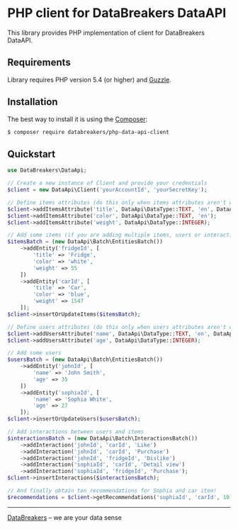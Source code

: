 # PHP client for DataBreakers DataAPI

This library provides PHP implementation of client for DataBreakers DataAPI.


## Requirements

Library requires PHP version 5.4 (or higher) and [Guzzle](http://guzzlephp.org).


## Installation

The best way to install it is using the [Composer](http://getcomposer.org/):

```sh
$ composer require databreakers/php-data-api-client
```


## Quickstart

```php
use DataBreakers\DataApi;

// Create a new instance of Client and provide your credentials
$client = new DataApi\Client('yourAccountId', 'yourSecretKey');

// Define items attributes (do this only when items attributes aren't defined in recommender yet)
$client->addItemsAttribute('title', DataApi\DataType::TEXT, 'en', DataApi\MetaType::TITLE);
$client->addItemsAttribute('color', DataApi\DataType::TEXT, 'en');
$client->addItemsAttribute('weight', DataApi\DataType::INTEGER);

// Add some items (if you are adding multiple items, users or interactions it's much faster to use batches)
$itemsBatch = (new DataApi\Batch\EntitiesBatch())
	->addEntity('fridgeId', [
		'title' => 'Fridge',
		'color' => 'white',
		'weight' => 55
	])
	->addEntity('carId', [
		'title' => 'Car',
		'color' => 'blue',
		'weight' => 1547
	]);
$client->insertOrUpdateItems($itemsBatch);

// Define users attributes (do this only when users attributes aren't defined in recommender yet)
$client->addUsersAttribute('name', DataApi\DataType::TEXT, 'en', DataApi\MetaType::TITLE);
$client->addUsersAttribute('age', DataApi\DataType::INTEGER);

// Add some users
$usersBatch = (new DataApi\Batch\EntitiesBatch())
	->addEntity('johnId', [
		'name' => 'John Smith',
		'age' => 35
	])
	->addEntity('sophiaId', [
		'name' => 'Sophia White',
		'age' => 27
	]);
$client->insertOrUpdateUsers($usersBatch);

// Add interactions between users and items
$interactionsBatch = (new DataApi\Batch\InteractionsBatch())
	->addInteraction('johnId', 'carId', 'Like')
	->addInteraction('johnId', 'carId', 'Purchase')
	->addInteraction('johnId', 'fridgeId', 'Dislike')
	->addInteraction('sophiaId', 'carId', 'Detail view')
	->addInteraction('sophiaId', 'fridgeId', 'Purchase');
$client->insertInteractions($interactionsBatch);

// And finally obtain ten recommendations for Sophia and car item!
$recommendations = $client->getRecommendations('sophiaId', 'carId', 10);
```


-----

[DataBreakers](https://databreakers.com) – we are your data sense
